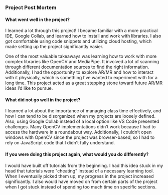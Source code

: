 ### Project Post Mortem

#### What went well in the project?

I learned a lot through this project! I became familiar with a more practical IDE, Google Collab, and learned how to install and work with libraries. I also got comfortable using code snippets and utilizing cloud hosting, which made setting up the project significantly easier. 

One of the most valuable takeaways was learning how to work with more complex libraries like OpenCV and MediaPipe. It involved a lot of scanning through different documentation sources to find the right information. Additionally, I had the opportunity to explore AR/MR and how to interact with it physically, which is something I've wanted to experiment with for a long time. This project acted as a great stepping stone toward future AR/MR ideas I’d like to pursue.

#### What did not go well in the project?

I learned a lot about the importance of managing class time effectively, and how I can tend to be disorganized when my projects are loosely defined. Also, using Google Collab instead of a local option like VS Code presented challenges. Many OpenCV implementations didn’t work because I had to access the hardware in a roundabout way. Additionally, I couldn’t open windows with OpenCV since the project was browser-based, so I had to rely on JavaScript code that I didn’t fully understand.

#### If you were doing this project again, what would you do differently?

I would have built off tutorials from the beginning. I had this idea stuck in my head that tutorials were "cheating" instead of a necessary learning tool. When I eventually picked them up, my progress in the project increased significantly. I also would have moved on from certain parts of the project when I got stuck instead of spending too much time on specific sections.
